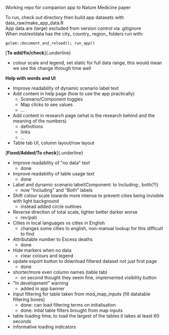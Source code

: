 Working repo for companion app to Nature Medicine paper

To run, check out directory then build app datasets with data_raw/make_app_data.R\
App data are (large) excluded from version control via .gitignore\
When inst/extdata has the city\_ country\_ region\_ folders run with:

`golem::document_and_reload(); run_app()`

[**To add/fix/check**]{.underline}

-   colour scale and legend, set static for full data range, this would mean we see the change through time well

**Help with words and UI**


-   Improve readability of dynamic scenario label text
-   Add content in help page (how to use the app practically)
    -   Scenario/Component toggles
    -   Map clicks to see values
    -   ...
-   Add content in research page (what is the research behind and the meaning of the numbers)
    -   definitions
    -   links
    -   ...
-   Table tab UI, column layout/row layout

[**Fixed/Added/To check**]{.underline}

-   Improve readability of "no data" text
    - done
-   Improve readability of table usage text
    - done
-   Label and dynamic scenario label(Component: to Including:, both(?))
    -   now "Including" and "Both" labels
-   Shift colour scale towards more intense to prevent cities being invisible with light background
    -   instead added circle outlines
-   Reverse direction of total scale, lighter better darker worse
    -   rev(pal)
-   Cities in local languages vs cities in English
    -   changes some cities to english, non-manual lookup for this difficult to find
-   Attributable number to Excess deaths
    -   done
-   Hide markers when no data
    -   clear colours and legend
-   update export button to download filtered dataset not just first page
    -   done
-   shorter/more even column names (table tab)
    -   on second thought they seem fine, implemented visibility button
-   "In development" warning
    -   added in app banner
-   Input filtering for table taken from mod_map_inputs (fill datatable filtering boxes)
    -   done: can load filtering terms on initialisation
    -   done: intial table filters brought from map inputs
-   table loading time, to load the largest of the tables it takes at least 60 seconds
  - informative loading indicators
  
